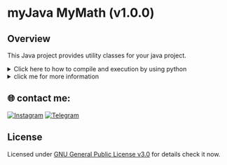 # myJava MyMath (v1.0.0)

## Overview
This Java project provides utility classes for your java project.

<details><summary>Click here to how to compile and execution by using python</summary>

Compilation and Execution

MyJavaPy

MyJavaPy is a Python script that clones a specific GitHub repository, retrieves specified `.java` files, and compiles them to the specific folder.

I add a video how to use that code.<br>
There are two options:<br>
1, Using command prompt to run the python script. [`video`](https://github.com/MrTG-CodeBot/MyJava/raw/refs/heads/main/assets/using_command_prompt.mp4)<br>
2, Using visual studio code or pycharm to run the python script.[`video`](https://github.com/MrTG-CodeBot/MyJava/raw/refs/heads/main/assets/using_pycharm_or_vs_code.mp4)<br>

                                         OR

**Note**: First, compile the [`io.java`](https://github.com/MrTG-CodeBot/MyJava/blob/main/myJava/Base/io.java) file, before compiling the other files to avoid any errors.

### Compilation Instructions
1. Navigate to the directory containing your java program files.
2. Compile the [`io.java`](https://github.com/MrTG-CodeBot/MyJava/blob/main/myJava/Base/io.java) file:
    ```sh
    javac io.java
    ```
</details>
<details><summary>click me for more information</summary>

## Classes and Methods

### `io`

| **Method Name** | **Description**                                                                               |
|-----------------|-----------------------------------------------------------------------------------------------|
| `io.print(int i_ids)`| Prints an integer.                                                                          |
| `io.print(String s_names)`| Prints a string.                                                                        |
| `io.print(float f_float)`| Prints a float.                                                                          |
| `io.print(double d_double)`| Prints a double.                                                                       |
| `io.print(long l_long)`| Prints a long.                                                                             |
| `io.print(char c_char)`| Prints a char.                                                                             |
| `io.print(boolean b_boolean)`| Prints a boolean.                                                                    |
| `io.inputI(String prompt)`| Prompts for and reads an integer input from the user.                                    |
| `io.inputS(String prompt)`| Prompts for and reads a string input from the user.                                      |
| `io.inputF(String inputfloat)`| Prompts for and reads a float input from the user.                                   |
| `io.inputD(String inputdouble)`| Prompts for and reads a double input from the user.                                |
| `io.inputL(String inputlong)`| Prompts for and reads a long input from the user.                                    |
| `io.inputC(String inputchar)`| Prompts for and reads a char input from the user.                                    |
| `io.inputB(String inputbool)`| Prompts for and reads a boolean input from the user.                                 |

### `math`

| **Method Name** | **Description**                                                                                 |
|-----------------|-------------------------------------------------------------------------------------------------|
| `math.add(int... numbers)`    | Adds a series of integer values.                                                           |
| `math.add(float... numbers)`  | Adds a series of float values.                                                             |
| `math.add(double... numbers)` | Adds a series of double values.                                                            |
| `math.sub(int... numbers)`    | Subtracts a series of integer values.                                                      |
| `math.sub(float... numbers)`  | Subtracts a series of float values.                                                        |
| `math.sub(double... numbers)` | Subtracts a series of double values.                                                       |
| `math.multi(int... numbers)`  | Multiplies a series of integer values.                                                     |
| `math.multi(float... numbers)`| Multiplies a series of float values.                                                       |
| `math.multi(double... numbers)`| Multiplies a series of double values.                                                     |
| `math.div(int numerator, int denominator)`| Divides an integer by another integer.                                    |
| `math.div(float numerator, float denominator)`| Divides a float by another float.                                    |
| `math.div(double numerator, double denominator)`| Divides a double by another double.                             |
| `math.isEven(int number)`      | Checks if an integer is even.                                                            |
| `math.isEven(float number)`    | Checks if a float is even.                                                              |
| `math.isEven(double number)`   | Checks if a double is even.                                                             |
| `math.isOdd(int number)`       | Checks if an integer is odd.                                                             |
| `math.isOdd(float number)`     | Checks if a float is odd.                                                               |
| `math.isOdd(double number)`    | Checks if a double is odd.                                                              |
| `math.isPass(int number, int target_number)`    | Checks if an integer meets or exceeds a target value.                     |
| `math.isPass(float number, float target_number)`| Checks if a float meets or exceeds a target value.                       |
| `math.isPass(double number, double target_number)`| Checks if a double meets or exceeds a target value.                  |
| `math.isFail(int number, int target_number)`    | Checks if an integer fails to meet a target value.                       |
| `math.isFail(float number, float target_number)`| Checks if a float fails to meet a target value.                         |
| `math.isFail(double number, double target_number)`| Checks if a double fails to meet a target value.                     |


</details>


## 🌐 contact me:
[![Instagram](https://img.shields.io/badge/Instagram-%23E4405F.svg?logo=Instagram&logoColor=white)](https://instagram.com/mrtg_coder)
[![Telegram](https://img.shields.io/badge/Telegram-blue?logo=telegram)](https://t.me/MrTG_Coder)

## License

Licensed under [GNU General Public License v3.0](https://github.com/MrTG-CodeBot/MyJava/blob/main/LICENSE) for details check it now.
